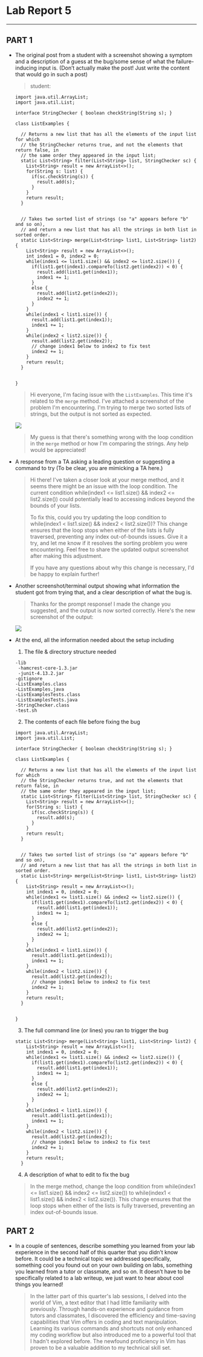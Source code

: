 # Lab Report 5
---
## PART 1 
- The original post from a student with a screenshot showing a symptom and a description of a guess at the bug/some sense of what the failure-inducing input is. (Don’t actually make the post! Just write the content that would go in such a post)
  
  > student:
  
    ```
    import java.util.ArrayList;
    import java.util.List;
    
    interface StringChecker { boolean checkString(String s); }
    
    class ListExamples {
    
      // Returns a new list that has all the elements of the input list for which
      // the StringChecker returns true, and not the elements that return false, in
      // the same order they appeared in the input list;
      static List<String> filter(List<String> list, StringChecker sc) {
        List<String> result = new ArrayList<>();
        for(String s: list) {
          if(sc.checkString(s)) {
            result.add(s);
          }
        }
        return result;
      }
    
    
      // Takes two sorted list of strings (so "a" appears before "b" and so on),
      // and return a new list that has all the strings in both list in sorted order.
      static List<String> merge(List<String> list1, List<String> list2) {
        List<String> result = new ArrayList<>();
        int index1 = 0, index2 = 0;
        while(index1 <= list1.size() && index2 <= list2.size()) {
          if(list1.get(index1).compareTo(list2.get(index2)) < 0) {
            result.add(list1.get(index1));
            index1 += 1;
          }
          else {
            result.add(list2.get(index2));
            index2 += 1;
          }
        }
        while(index1 < list1.size()) {
          result.add(list1.get(index1));
          index1 += 1;
        }
        while(index2 < list2.size()) {
          result.add(list2.get(index2));
          // change index1 below to index2 to fix test
          index2 += 1;
        }
        return result;
      }
    
    
    }
    ```
    > Hi everyone, I'm facing issue with the `ListExamples`. This time it's related to the `merge` method. I've attached a screenshot of the problem I'm encountering. I'm trying to merge two sorted lists of strings, but the output is not sorted as expected.
  
  ![](Screenshot/bug.png)
  
  > My guess is that there's something wrong with the loop condition in the `merge` method or how I'm comparing the strings. Any help would be appreciated!

- A response from a TA asking a leading question or suggesting a command to try (To be clear, you are mimicking a TA here.)

  > Hi there! I've taken a closer look at your merge method, and it seems there might be an issue with the loop condition. The current condition while(index1 <= list1.size() && index2 <= list2.size()) could potentially lead to accessing indices beyond the bounds of your lists.
  >
  > To fix this, could you try updating the loop condition to while(index1 < list1.size() && index2 < list2.size())? This change ensures that the loop stops when either of the lists is fully traversed, preventing any index out-of-bounds issues. Give it a try, and let me know if it resolves the sorting problem you were encountering. Feel free to share the updated output screenshot after making this adjustment.
  > 
  > If you have any questions about why this change is necessary, I'd be happy to explain further!

- Another screenshot/terminal output showing what information the student got from trying that, and a clear description of what the bug is.

  > Thanks for the prompt response! I made the change you suggested, and the output is now sorted correctly. Here's the new screenshot of the output:

    ![](Screenshot/bugfixed.png)

- At the end, all the information needed about the setup including
  1. The file & directory structure needed
  
    ```
    -lib 
     -hamcrest-core-1.3.jar
     -junit-4.13.2.jar
    -gitignore
    -ListExamples.class
    -ListExamples.java
    -ListExamplesTests.class
    -ListExamplesTests.java
    -StringChecker.class
    -test.sh
    ```
  
  2. The contents of each file before fixing the bug

    ```
    import java.util.ArrayList;
    import java.util.List;
    
    interface StringChecker { boolean checkString(String s); }
    
    class ListExamples {
    
      // Returns a new list that has all the elements of the input list for which
      // the StringChecker returns true, and not the elements that return false, in
      // the same order they appeared in the input list;
      static List<String> filter(List<String> list, StringChecker sc) {
        List<String> result = new ArrayList<>();
        for(String s: list) {
          if(sc.checkString(s)) {
            result.add(s);
          }
        }
        return result;
      }
    
    
      // Takes two sorted list of strings (so "a" appears before "b" and so on),
      // and return a new list that has all the strings in both list in sorted order.
      static List<String> merge(List<String> list1, List<String> list2) {
        List<String> result = new ArrayList<>();
        int index1 = 0, index2 = 0;
        while(index1 <= list1.size() && index2 <= list2.size()) {
          if(list1.get(index1).compareTo(list2.get(index2)) < 0) {
            result.add(list1.get(index1));
            index1 += 1;
          }
          else {
            result.add(list2.get(index2));
            index2 += 1;
          }
        }
        while(index1 < list1.size()) {
          result.add(list1.get(index1));
          index1 += 1;
        }
        while(index2 < list2.size()) {
          result.add(list2.get(index2));
          // change index1 below to index2 to fix test
          index2 += 1;
        }
        return result;
      }
    
    
    }
    ```
    
  3. The full command line (or lines) you ran to trigger the bug

    ```
    static List<String> merge(List<String> list1, List<String> list2) {
        List<String> result = new ArrayList<>();
        int index1 = 0, index2 = 0;
        while(index1 <= list1.size() && index2 <= list2.size()) {
          if(list1.get(index1).compareTo(list2.get(index2)) < 0) {
            result.add(list1.get(index1));
            index1 += 1;
          }
          else {
            result.add(list2.get(index2));
            index2 += 1;
          }
        }
        while(index1 < list1.size()) {
          result.add(list1.get(index1));
          index1 += 1;
        }
        while(index2 < list2.size()) {
          result.add(list2.get(index2));
          // change index1 below to index2 to fix test
          index2 += 1;
        }
        return result;
      }
    ```

  4. A description of what to edit to fix the bug

    > In the merge method, change the loop condition from while(index1 <= list1.size() && index2 <= list2.size()) to while(index1 < list1.size() && index2 < list2.size()). This change ensures that the loop stops when either of the lists is fully traversed, preventing an index out-of-bounds issue.

## PART 2

- In a couple of sentences, describe something you learned from your lab experience in the second half of this quarter that you didn’t know before. It could be a technical topic we addressed specifically, something cool you found out on your own building on labs, something you learned from a tutor or classmate, and so on. It doesn’t have to be specifically related to a lab writeup, we just want to hear about cool things you learned!

  > In the latter part of this quarter's lab sessions, I delved into the world of Vim, a text editor that I had little familiarity with previously. Through hands-on experience and guidance from tutors and classmates, I discovered the efficiency and time-saving capabilities that Vim offers in coding and text manipulation. Learning its various commands and shortcuts not only enhanced my coding workflow but also introduced me to a powerful tool that I hadn't explored before. The newfound proficiency in Vim has proven to be a valuable addition to my technical skill set.
